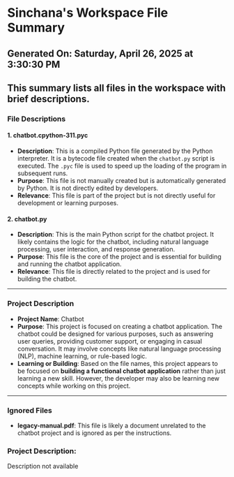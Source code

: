 # Sinchana's Workspace File Summary
## Generated On: Saturday, April 26, 2025 at 3:30:30 PM
This summary lists all files in the workspace with brief descriptions.
---
### File Descriptions

#### 1. **chatbot.cpython-311.pyc**
   - **Description**: This is a compiled Python file generated by the Python interpreter. It is a bytecode file created when the `chatbot.py` script is executed. The `.pyc` file is used to speed up the loading of the program in subsequent runs.
   - **Purpose**: This file is not manually created but is automatically generated by Python. It is not directly edited by developers.
   - **Relevance**: This file is part of the project but is not directly useful for development or learning purposes.

#### 2. **chatbot.py**
   - **Description**: This is the main Python script for the chatbot project. It likely contains the logic for the chatbot, including natural language processing, user interaction, and response generation.
   - **Purpose**: This file is the core of the project and is essential for building and running the chatbot application.
   - **Relevance**: This file is directly related to the project and is used for building the chatbot.

---

### Project Description

- **Project Name**: Chatbot
- **Purpose**: This project is focused on creating a chatbot application. The chatbot could be designed for various purposes, such as answering user queries, providing customer support, or engaging in casual conversation. It may involve concepts like natural language processing (NLP), machine learning, or rule-based logic.
- **Learning or Building**: Based on the file names, this project appears to be focused on **building a functional chatbot application** rather than just learning a new skill. However, the developer may also be learning new concepts while working on this project.

---

### Ignored Files
- **legacy-manual.pdf**: This file is likely a document unrelated to the chatbot project and is ignored as per the instructions. 
### Project Description:
 Description not available
